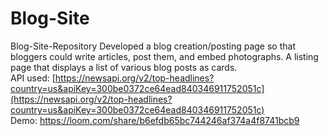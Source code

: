 # Blog-Site
 Blog-Site-Repository
 Developed a blog creation/posting page so that bloggers could write articles, post them, and embed photographs. A listing page that displays a list of various blog posts as cards.
 <br>
 API used: [https://newsapi.org/v2/top-headlines?country=us&apiKey=300be0372ce64ead840346911752051c](https://newsapi.org/v2/top-headlines?country=us&apiKey=300be0372ce64ead840346911752051c)
 <br>
 Demo: https://loom.com/share/b6efdb65bc744246af374a4f8741bcb9
 
